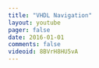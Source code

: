 ```yaml
---
title: "VHDL Navigation"
layout: youtube 
pager: false
date: 2016-01-01
comments: false
videoid: 8BVrH8HU5vA
---
```


